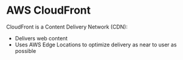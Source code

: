 # AWS CloudFront

CloudFront is a Content Delivery Network (CDN):

- Delivers web content
- Uses AWS Edge Locations to optimize delivery as near to user as possible
